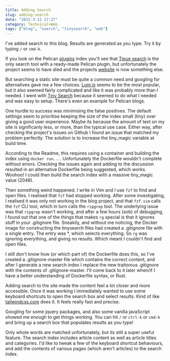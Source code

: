 ```yaml
---
title: Adding Search
slug: adding-search
date: "2021-3-12 17:27"
category: Technical>Web
tags: ["blog", "search", "tinysearch", "web"]
---
```


I've added search to this blog. Results are generated as you type. Try it by
typing `/` or `cmd-k`.

If you look on the Pelican [plugins](https://github.com/pelican-plugins) index
you'll see that [Tipue search](https://github.com/pelican-plugins/tipue-search)
is the only search tool with a ready-made Pelican plugin, but unfortunately the
project seems to have died and the projects [website](https://tipue.com/) is
now something else.

But searching a static site must be quite a common need and googling for
alternatives gave me a few choices. [Lunr.js](https://lunrjs.com/) seems to be
the most popular, but it also seemed fairly complicated and like it was
probably more than I needed. I went with [Tiny
Search](https://github.com/tinysearch/tinysearch) because it seemed to do what
I needed and was easy to setup. There's even an example for
Pelican blogs.

One hurdle to success was minimising the false positives. The default settings
seem to prioritise keeping the size of the index small (tiny) over giving a
good user experience. Maybe its because the amount of text on my site is
significanly less, or more, than the typical use case. Either way, after
checking the project's issues on Github I found an issue that matched my
problem perfectly. The solution is to increase the tiny_magic variable at build time.

According to the Readme, this requires using a container and building the index
using `docker run...`. Unfortunately the Dockerfile wouldn't complete without
errors. Checking the issues again and adding to the discussion resulted in an
alternative Dockerfile being suggested, which works. Woohoo! I could then build
the search index with a massive tiny_magic value (2048).

Then something weird happened. I write in Vim and I use `fzf` to find and open
files. I realised that `fzf` had stopped working. After some investigating, I
realised it was only not working in the blog project, and that `fzf.vim` calls
the `fzf` CLI tool, which in turn calls the `ripgrep` tool. The underlying
issue was that `ripgrep` wasn't working, and after a few hours (sob) of
debugging, I found out that one of the things that makes `rg` special is that
it ignores stuff in your .gitignore file. Sneakily, and without me noticing,
the Docker image for constructing the tinysearch files had created a
.gitignore file with a single entry. The entry was \*, which selects
everything. So `rg` was ignoring everything, and giving no results. Which
meant I couldn't find and open files.

I still don't know how (or which part of) the Dockerfile does this, so I've
created a .gitignore-master file which contains the correct content, and
after I generate a new search index I replace the new traitorous .gitignore
with the contents of .gitignore-master. I'll come back to it later
when/if I have a better understanding of Dockerfile syntax, or Rust.

Adding search to the site made the content feel a lot closer and more
accessible. Once it was working I immediately wanted to use some keyboard
shortcuts to open the search box and select results. Kind of like
[tailwindcss.com](https://tailwindcss.com/) does it. It feels really fast and
precise.

Googling for some jquery packages, and also some vanilla javaScript showed me
enough to get things working. You can hit `/` or `ctrl-k` or `cmd-k` and bring up a search box
that populates results as you type!

Only whole words are matched unfortunately, but its still a super useful
feature. The search index includes article content as well as article titles
and categories. I'd like to tweak a few of the keyboard shortcut behaviours,
and add the contents of various pages (which aren't articles) to the search
index.
